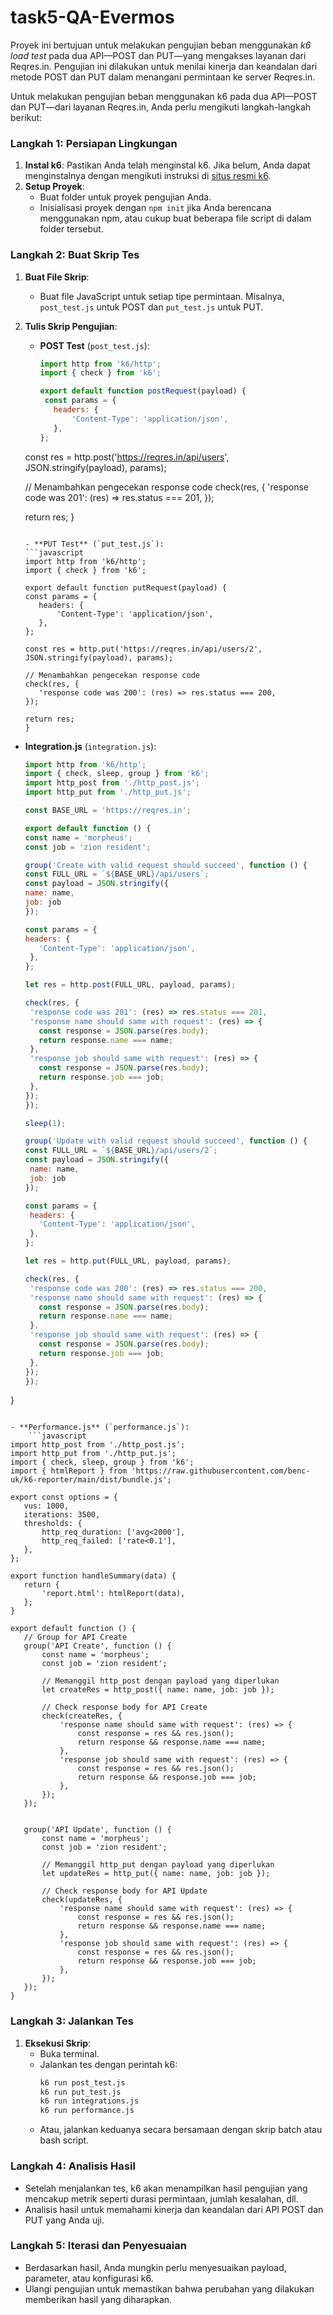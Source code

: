 # task5-QA-Evermos
Proyek ini bertujuan untuk melakukan pengujian beban menggunakan *k6 load test* pada dua API—POST dan PUT—yang mengakses layanan dari Reqres.in. Pengujian ini dilakukan untuk menilai kinerja dan keandalan dari metode POST dan PUT dalam menangani permintaan ke server Reqres.in.

Untuk melakukan pengujian beban menggunakan k6 pada dua API—POST dan PUT—dari layanan Reqres.in, Anda perlu mengikuti langkah-langkah berikut:

### Langkah 1: Persiapan Lingkungan
1. **Instal k6**: Pastikan Anda telah menginstal k6. Jika belum, Anda dapat menginstalnya dengan mengikuti instruksi di [situs resmi k6](https://k6.io/docs/getting-started/installation/).
2. **Setup Proyek**:
   - Buat folder untuk proyek pengujian Anda.
   - Inisialisasi proyek dengan `npm init` jika Anda berencana menggunakan npm, atau cukup buat beberapa file script di dalam folder tersebut.

### Langkah 2: Buat Skrip Tes
1. **Buat File Skrip**:
   - Buat file JavaScript untuk setiap tipe permintaan. Misalnya, `post_test.js` untuk POST dan `put_test.js` untuk PUT.
2. **Tulis Skrip Pengujian**:
   - **POST Test** (`post_test.js`):
     ```javascript
     import http from 'k6/http';
     import { check } from 'k6';

     export default function postRequest(payload) {
      const params = {
        headers: {
            'Content-Type': 'application/json',
        },
     };

    const res = http.post('https://reqres.in/api/users', JSON.stringify(payload), params);

    // Menambahkan pengecekan response code
    check(res, {
        'response code was 201': (res) => res.status === 201,
    });
   
    return res;
   }
     ```
     
   - **PUT Test** (`put_test.js`):
     ```javascript
     import http from 'k6/http';
     import { check } from 'k6';

     export default function putRequest(payload) {
     const params = {
        headers: {
            'Content-Type': 'application/json',
        },
    };

    const res = http.put('https://reqres.in/api/users/2', JSON.stringify(payload), params);

    // Menambahkan pengecekan response code
    check(res, {
        'response code was 200': (res) => res.status === 200,
    });

    return res;
     }
     ```
     
- **Integration.js** (`integration.js`):
     ```javascript
     import http from 'k6/http';
     import { check, sleep, group } from 'k6';
     import http_post from './http_post.js';
     import http_put from './http_put.js';

    const BASE_URL = 'https://reqres.in';

    export default function () {
     const name = 'morpheus';
     const job = 'zion resident';

     group('Create with valid request should succeed', function () {
     const FULL_URL = `${BASE_URL}/api/users`;
     const payload = JSON.stringify({
     name: name,
     job: job
     });

    const params = {
    headers: {
        'Content-Type': 'application/json',
      },
    };

    let res = http.post(FULL_URL, payload, params);

    check(res, {
      'response code was 201': (res) => res.status === 201,
      'response name should same with request': (res) => {
        const response = JSON.parse(res.body);
        return response.name === name;
      },
      'response job should same with request': (res) => {
        const response = JSON.parse(res.body);
        return response.job === job;
      },
    });
  });

  sleep(1);

  group('Update with valid request should succeed', function () {
    const FULL_URL = `${BASE_URL}/api/users/2`;
    const payload = JSON.stringify({
      name: name,
      job: job
    });

    const params = {
      headers: {
        'Content-Type': 'application/json',
      },
    };

    let res = http.put(FULL_URL, payload, params);

    check(res, {
      'response code was 200': (res) => res.status === 200,
      'response name should same with request': (res) => {
        const response = JSON.parse(res.body);
        return response.name === name;
      },
      'response job should same with request': (res) => {
        const response = JSON.parse(res.body);
        return response.job === job;
      },
    });
  });
}
 ```

- **Performance.js** (`performance.js`):
     ```javascript
import http_post from './http_post.js';
import http_put from './http_put.js';
import { check, sleep, group } from 'k6';
import { htmlReport } from 'https://raw.githubusercontent.com/benc-uk/k6-reporter/main/dist/bundle.js';

export const options = {
    vus: 1000,
    iterations: 3500,
    thresholds: {
        http_req_duration: ['avg<2000'],
        http_req_failed: ['rate<0.1'],
    },
};

export function handleSummary(data) {
    return {
        'report.html': htmlReport(data),
    };
}

export default function () {
    // Group for API Create
    group('API Create', function () {
        const name = 'morpheus';
        const job = 'zion resident';

        // Memanggil http_post dengan payload yang diperlukan
        let createRes = http_post({ name: name, job: job });

        // Check response body for API Create
        check(createRes, {
            'response name should same with request': (res) => {
                const response = res && res.json();
                return response && response.name === name;
            },
            'response job should same with request': (res) => {
                const response = res && res.json();
                return response && response.job === job;
            },
        });
    });


    group('API Update', function () {
        const name = 'morpheus';
        const job = 'zion resident';

        // Memanggil http_put dengan payload yang diperlukan
        let updateRes = http_put({ name: name, job: job });

        // Check response body for API Update
        check(updateRes, {
            'response name should same with request': (res) => {
                const response = res && res.json();
                return response && response.name === name;
            },
            'response job should same with request': (res) => {
                const response = res && res.json();
                return response && response.job === job;
            },
        });
    });
}
```

### Langkah 3: Jalankan Tes
1. **Eksekusi Skrip**:
   - Buka terminal.
   - Jalankan tes dengan perintah k6:
     ```bash
     k6 run post_test.js
     k6 run put_test.js
     k6 run integrations.js
     k6 run performance.js
     ```
   - Atau, jalankan keduanya secara bersamaan dengan skrip batch atau bash script.

### Langkah 4: Analisis Hasil
- Setelah menjalankan tes, k6 akan menampilkan hasil pengujian yang mencakup metrik seperti durasi permintaan, jumlah kesalahan, dll.
- Analisis hasil untuk memahami kinerja dan keandalan dari API POST dan PUT yang Anda uji.

### Langkah 5: Iterasi dan Penyesuaian
- Berdasarkan hasil, Anda mungkin perlu menyesuaikan payload, parameter, atau konfigurasi k6.
- Ulangi pengujian untuk memastikan bahwa perubahan yang dilakukan memberikan hasil yang diharapkan.
